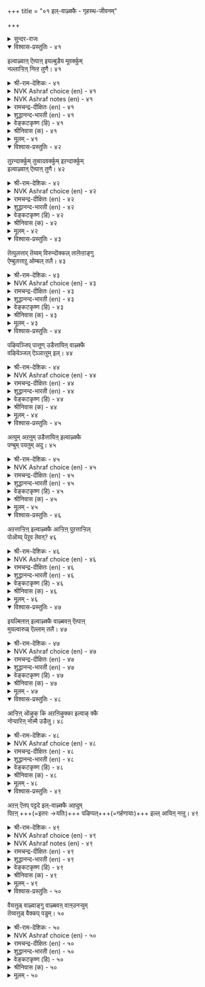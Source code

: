 +++
title = "०१ इल्-वाऴ्क्कै - गृहस्थ-जीवनम्"

+++


<details><summary>सुन्दर-राजः</summary>

गृहस्थ-जीवनम्
</details>

<details open><summary>विश्वास-प्रस्तुतिः - ४१</summary>

इल्वाऴ्वाऩ् ऎऩ्पाऩ् इयल्बुडैय मूवर्क्कुम्  
नल्लाऱ्ऱिऩ् निऩ्ऱ तुणै। ४१  
</details>

<details><summary>श्री-राम-देशिकः - ४१</summary>

त्रयाणाम् अपि वर्णानां  
स्व-धर्मम् **अनुतिष्ठताम्** ।  
गृहस्थो धर्म-निरतो  
नित्यं साह्य-करो मतः ॥ ४१॥
</details>

<details><summary>NVK Ashraf choice (en) - ४१</summary>

००४१  
A householder is a steadfast friend  
To the other three orders in their virtuous paths.  
(P.S. Sundaram)  
</details>

<details><summary>NVK Ashraf notes (en) - ४१</summary>

४१. The three orders possibly refer to these stages: Student, Elders and Renunciates
</details>

<details><summary>रामचन्द्र-दीक्षितः (en) - ४१</summary>

41. ilvāḻvāṉ eṉpāṉ iyalpu uṭaiya mūvarkkum
nallāṟṟiṉ niṉṟa tuṇai.  
41. The householder is the prop of the three orders of life in the conduct of their
virtue.
</details>

<details><summary>शुद्धानन्द-भारती (en) - ४१</summary>

5\. இல்வாழ்க்கை - Married Life

1\. இல்வாழ்வான் என்பான் இயல்புடைய மூவர்க்கும்  
நல்லாற்றின் நின்ற துணை  
The ideal householder is he  
Who aids the natural orders there.         41  
</details>

<details><summary>वेङ्कटकृष्ण (हि) - ४१</summary>

41
धर्मशील जो आश्रमी, गृही छोड़ कर तीन ।  
स्थिर आश्रयदाता रहा, उनको गृही अदीन ॥
</details>

<details><summary>श्रीनिवास (क) - ४१</summary>

41. मनॆवार्तॆयुळ्ळवनु धर्मगुण शीलराद ब्रह्मचारि, वानप्रस्थ, सन्न्यासि ऎम्ब मूवरिगॆ अवरवर धर्मदल्लि सागलु बॆम्बलवागुत्तानॆ.

</details>

<details><summary>मूलम् - ४१</summary>

इल्वाऴ्वाऩ् ऎऩ्पाऩ् इयल्बुडैय मूवर्क्कुम्  
नल्लाऱ्ऱिऩ् निऩ्ऱ तुणै। ४१  
</details>

<details open><summary>विश्वास-प्रस्तुतिः - ४२</summary>

तुऱन्दार्क्कुम् तुव्वादवर्क्कुम् इऱन्दार्क्कुम्  
इल्वाऴ्वाऩ् ऎऩ्पाऩ् तुणै। ४२  
</details>

<details><summary>श्री-राम-देशिकः - ४२</summary>

यतीन् मृतान् दरिद्रांश् च  
निर्गतीन् अतिथीन् अपि ।  
गृहस्थो ऽन्नादि-दानेन  
स्वाश्रितान् अपि **रक्षति** ॥ ४२॥
</details>

<details><summary>NVK Ashraf choice (en) - ४२</summary>

००४२  
The householder supports the needs of  
Renunciates, ancestors and the poor.  
(Satguru Subramuniyaswami)  
</details>

<details><summary>रामचन्द्र-दीक्षितः (en) - ४२</summary>

42. tuṟantārkkum, tuvvātavarkkum, iṟantārkkum, 
21
ilvāḻvāṉ eṉpāṉ tuṇai.  
42. The householder is the mainstay of the ascetics, the needy and the dead.
</details>

<details><summary>शुद्धानन्द-भारती (en) - ४२</summary>

2\. துறந்தார்க்கும் துவ்வா தவர்க்கும் இறந்தார்க்கும்  
இல்வாழ்வான் என்பான் துணை  
His help the monk and retired share,  
And celebrate students are his care.         42  
</details>

<details><summary>वेङ्कटकृष्ण (हि) - ४२</summary>

42
उनका रक्षक है गृही, जो होते हैं दीन ।  
जो अनाथ हैं, और जो, मृतजन आश्रयहीन ॥
</details>

<details><summary>श्रीनिवास (क) - ४२</summary>

42. आश्रयविल्लदवरु, दरिद्ररु, सत्तवरु ऎल्लरिगू गृहस्थने आधार.

</details>

<details><summary>मूलम् - ४२</summary>

तुऱन्दार्क्कुम् तुव्वादवर्क्कुम् इऱन्दार्क्कुम्  
इल्वाऴ्वाऩ् ऎऩ्पाऩ् तुणै। ४२  
</details>

<details open><summary>विश्वास-प्रस्तुतिः - ४३</summary>

तॆऩ्पुलत्तार् तॆय्वम् विरुन्दॊक्कल् ताऩॆऩ्ऱाङ्गु  
ऐम्बुलत्ताऱु ओम्बल् तलै। ४३  
</details>

<details><summary>श्री-राम-देशिकः - ४३</summary>

पितृ-देवातिथीनां च  
बन्धूनाम् आत्मनस् तथा ।  
**सत्-कृतिर्** धर्म-मार्गेण  
गृहस्थस्य वरा **मता** ॥ ४३॥
</details>

<details><summary>NVK Ashraf choice (en) - ४३</summary>

००४३  
A householder's main duty is to serve these five:  
God, guests, kindred, ancestors and himself. *  
(Satguru Subramuniyaswami)  
</details>

<details><summary>रामचन्द्र-दीक्षितः (en) - ४३</summary>

43. teṉpulattār, teyvam, viruntu, okkal, tāṉ, eṉṟu āṅku
aimpulattu āṟu ōmpal talai.  
43. It is the supreme virtue (of the householder) to fulfil his obligations to forefathers,
gods, guests, relatives and himself.
</details>

<details><summary>शुद्धानन्द-भारती (en) - ४३</summary>

3\. தென்புலத்தார் தெய்வம் விருந்தொக்கல் தானென்றாங்கு  
ஐம்புலத்தாறு ஓம்பல் தலை  
By dutiful householder's aid  
God, manes, kin, self and guests are served.         43  
</details>

<details><summary>वेङ्कटकृष्ण (हि) - ४३</summary>

43
पितर देव फिर अतिथि जन, बन्धु स्वयं मिल पाँच ।  
इनके प्रति कर्तव्य का, भरण धर्म है साँच ॥
</details>

<details><summary>श्रीनिवास (क) - ४३</summary>

43. पितृगळु, देवतॆगळु, अतिथिगळु, नॆण्टरिष्टरु मत्तु तानु- ई ऐवर ऋणगळन्नु सल्लिसुवुदे गृहस्थ धर्मद महोन्नत कर्तव्य.

</details>

<details><summary>मूलम् - ४३</summary>

तॆऩ्पुलत्तार् तॆय्वम् विरुन्दॊक्कल् ताऩॆऩ्ऱाङ्गु  
ऐम्बुलत्ताऱु ओम्बल् तलै। ४३  
</details>

<details open><summary>विश्वास-प्रस्तुतिः - ४४</summary>

पऴियञ्जिप् पात्तूण् उडैत्तायिऩ् वाऴ्क्कै  
वऴियॆञ्जल् ऎञ्ञाऩ्ऱुम् इल्। ४४  
</details>

<details><summary>श्री-राम-देशिकः - ४४</summary>

अपवाद-भयाद् वित्तं  
**सम्पाद्य** सकलैः सह ।  
**भुञ्जानस्य** गृहस्थास्य  
**निर्दुष्टं** जीवनं भवेत् ॥ ४४॥
</details>

<details><summary>NVK Ashraf choice (en) - ४४</summary>

००४४  
His life and lineage will never end  
who shuns blame and shares his food.  
(N.V.K. Ashraf), (P.S. Sundaram)  
</details>

<details><summary>रामचन्द्र-दीक्षितः (en) - ४४</summary>

44. paḻi añcip pāttu ūṇ uṭaittāyiṉ, vāḻkkai
vaḻi eñcal, eññāṉṟum, il.  
44. If one were to live in fear of infamy and partake of the remains of food (offered)
one’s line would never perish.
</details>

<details><summary>शुद्धानन्द-भारती (en) - ४४</summary>

4\. பழியஞ்சிப் பாத்தூண் உடைத்தாயின் வாழ்க்கை  
வழியெஞ்சல் எஞ்ஞான்றும் இல்  
Sin he shuns and food he shares  
His home is bright and brighter fares.         44  
</details>

<details><summary>वेङ्कटकृष्ण (हि) - ४४</summary>

44
पापभीरु हो धन कमा, बाँट यथोचित अंश ।  
जो भोगे उस पुरुष का, नष्ट न होगा वंश ॥
</details>

<details><summary>श्रीनिवास (क) - ४४</summary>

44. अपनिन्दॆगञ्जि, इतररॊन्दिगॆ तन्न स्वत्तन्नु हञ्चिकॊण्डु उण्णुववन वंशवु नाशविल्लदॆ चिरकाल उळियुत्तदॆ.

</details>

<details><summary>मूलम् - ४४</summary>

पऴियञ्जिप् पात्तूण् उडैत्तायिऩ् वाऴ्क्कै  
वऴियॆञ्जल् ऎञ्ञाऩ्ऱुम् इल्। ४४  
</details>

<details open><summary>विश्वास-प्रस्तुतिः - ४५</summary>

अऩ्पुम् अऱऩुम् उडैत्तायिऩ् इल्वाऴ्क्कै  
पण्बुम् पयऩुम् अदु। ४५  
</details>

<details><summary>श्री-राम-देशिकः - ४५</summary>

गार्हस्थ्य-जीवनं यत् स्यात्  
**स्नेह**-धर्म-समन्वितम् ।  
तद् एव सार्थकं लोके  
तद् +धि गार्हस्थ्यम् **उच्यते** ॥ ४५॥
</details>

<details><summary>NVK Ashraf choice (en) - ४५</summary>

००४५  
Family life actuated by love and virtue,  
Endows it with character and happiness  
(S.M. Diaz)  
</details>

<details><summary>रामचन्द्र-दीक्षितः (en) - ४५</summary>

45. aṉpum aṟaṉum uṭaittuāyiṉ, ilvāḻkkai
paṇpum payaṉum atu.  
45. The life of householder marked by love and rectitude is itself virtue and its fruit.
</details>

<details><summary>शुद्धानन्द-भारती (en) - ४५</summary>

5\. அன்பும் அறனும் உடைத்தாயின் இல்வாழ்க்கை  
பண்பும் பயனும் அது  
In grace and gain the home excels,  
Where love with virtue sweetly dwells.         45  
</details>

<details><summary>वेङ्कटकृष्ण (हि) - ४५</summary>

45
प्रेम- युक्त गार्हस्थ्य हो, तथा धर्म से पूर्ण ।  
तो समझो वह धन्य है, तथा सुफल से पूर्ण ॥
</details>

<details><summary>श्रीनिवास (क) - ४५</summary>

45. प्रीति, सच्चारित्र्यगळन्नु पडदरॆ, अदे गृहस्थ धर्मद कीर्ति मत्तु फलगळु.

</details>

<details><summary>मूलम् - ४५</summary>

अऩ्पुम् अऱऩुम् उडैत्तायिऩ् इल्वाऴ्क्कै  
पण्बुम् पयऩुम् अदु। ४५  
</details>

<details open><summary>विश्वास-प्रस्तुतिः - ४६</summary>

अऱत्ताऱ्ऱिऩ् इल्वाऴ्क्कै आऱ्ऱिऩ् पुऱत्ताऱ्ऱिल्  
पोऒय्प् पॆऱुव तॆवऩ्? ४६  
</details>

<details><summary>श्री-राम-देशिकः - ४६</summary>

गार्हस्थ्य-जीवनं येन  
धर्म्ये मार्गे **प्रवर्त्येते** ।  
किं वा प्रयोजनं तस्य  
वानप्रस्थादिना पथा ॥ ४६॥ +++(4)+++
</details>

<details><summary>NVK Ashraf choice (en) - ४६</summary>

००४६  
What gains are there in other paths  
When one leads the virtuous path of householder?  
(N.V.K. Ashraf)  
</details>

<details><summary>रामचन्द्र-दीक्षितः (en) - ४६</summary>

46. aṟattu āṟṟiṉ ilvāḻkkai āṟṟiṉ, puṟattu āṟṟil
pōoyp peṟuvatu evaṉ?.  
46. Is there any gain greater in resorting to other orders of life than by pursuing the
right path of the householder?
</details>

<details><summary>शुद्धानन्द-भारती (en) - ४६</summary>

6\. அறத்தாற்றின் இல்வாழ்க்கை யாற்றின் புறத்தாற்றிற்  
போஒய்ப் பெறுவது எவன்.  
Who turns from righteous family  
To be a monk, what profits he?         46  
</details>

<details><summary>वेङ्कटकृष्ण (हि) - ४६</summary>

46
धर्म मार्ग पर यदि गृही, चलायगा निज धर्म ।  
ग्रहण करे वह किसलिये, फिर अपराश्रम धर्म ॥
</details>

<details><summary>श्रीनिवास (क) - ४६</summary>

46. धर्ममार्गदल्लि (सस्मार्गदल्लि) कुटुम्ब जीवन नडसिदरॆ, बेरॆ मार्गगळिन्द होगि पडॆयुवुदादरू एनु?

</details>

<details><summary>मूलम् - ४६</summary>

अऱत्ताऱ्ऱिऩ् इल्वाऴ्क्कै आऱ्ऱिऩ् पुऱत्ताऱ्ऱिल्  
पोऒय्प् पॆऱुव तॆवऩ्? ४६  
</details>

<details open><summary>विश्वास-प्रस्तुतिः - ४७</summary>

इयल्बिऩाऩ् इल्वाऴ्क्कै वाऴ्बवऩ् ऎऩ्पाऩ्  
मुयल्वारुळ् ऎल्लाम् तलै। ४७  
</details>

<details><summary>श्री-राम-देशिकः - ४७</summary>

धर्मेण वर्त्मना यस् तु  
गार्हस्थ्यम् **उपसेवते** ।  
मार्गन्तरोपजीविभ्यः  
स **प्रशस्तो** निगद्यते ॥ ४७॥
</details>

<details><summary>NVK Ashraf choice (en) - ४७</summary>

००४७  
Foremost among those who strive for release,  
Are the householders leading a righteous life. *  
(Satguru Subramuniyaswami)  
</details>

<details><summary>रामचन्द्र-दीक्षितः (en) - ४७</summary>

47. iyalpiṉāṉ ilvāḻkkai vāḻpavaṉ eṉpāṉ
muyalvāruḷ ellām talai. 
22
47. The life of the householder is far greater than that of one in the path of
renunciation.
</details>

<details><summary>शुद्धानन्द-भारती (en) - ४७</summary>

7\. இயல்பினான் இல்வாழ்க்கை வாழ்பவன் என்பான்  
முயல்வாருள் எல்லாம் தலை  
Of all who strive for bliss, the great  
Is he who leads the married state.         47  
</details>

<details><summary>वेङ्कटकृष्ण (हि) - ४७</summary>

47
भरण गृहस्थी धर्म का, जो भी करे गृहस्थ ।  
साधकगण के मध्य वह, होता है अग्रस्थ ॥
</details>

<details><summary>श्रीनिवास (क) - ४७</summary>

47. (ऎल्लरू मॆच्चुव हागॆ) धर्मगुणदिन्द कुटुम्ब जीवनवन्नु नडॆसुववनु, (बाळिन श्रेयस्सिगागि) तपस्सु मॊदलाद हलवु तॆरद प्रयत्नगळन्नु नडसुववरॊळगॆल्ला मिगिलादवनु.

</details>

<details><summary>मूलम् - ४७</summary>

इयल्बिऩाऩ् इल्वाऴ्क्कै वाऴ्बवऩ् ऎऩ्पाऩ्  
मुयल्वारुळ् ऎल्लाम् तलै। ४७  
</details>

<details open><summary>विश्वास-प्रस्तुतिः - ४८</summary>

आऱ्ऱिऩ् ऒऴुक् कि अऱऩिऴुक्का इल्वाऴ् क्कै  
नोऱ्पारिऩ् नोऩ्मै उडैत्तु। ४८  
</details>

<details><summary>श्री-राम-देशिकः - ४८</summary>

**कारयित्वा** परैर् धर्मे  
धर्म-**मार्गावलम्बिनः** ।  
जीवनं च गृग-स्थस्य  
**श्लाघ्यते** यति-जीवनात् ॥ ४८॥
</details>

<details><summary>NVK Ashraf choice (en) - ४८</summary>

००४८  
A virtuous householder endures  
More than the penance of the penance doer. *  
(S.M. Diaz), (W.H. Drew and J. Lazarus)  
</details>

<details><summary>रामचन्द्र-दीक्षितः (en) - ४८</summary>

48. āṟṟiṉ oḻukki, aṟaṉ iḻukkā ilvāḻkkai
nōṟpāriṉ nōṉmai uṭaittu.  
48. The householder who keeps others in the right path and himself does not deviate
from his, does greater penance than the anchorite.
</details>

<details><summary>शुद्धानन्द-भारती (en) - ४८</summary>

8\. ஆற்றின் ஒழுக்கி அறனிழுக்கா இல்வாழ்க்கை  
நோற்பாரின் நோன்மை உடைத்து  
Straight in virtue, right in living  
Make men brighter than monks praying.         48  
</details>

<details><summary>वेङ्कटकृष्ण (हि) - ४८</summary>

48
अच्युत रह निज धर्म पर, सबको चला सुराह ।  
क्षमाशील गार्हस्थ्य है, तापस्य से अचाह ॥
</details>

<details><summary>श्रीनिवास (क) - ४८</summary>

48. इतररन्नु सस्मार्गदल्लि हच्चि, तानू धर्ममार्गदिन्द विमुखनागदॆ इरुववन कुटुम्ब जीवनवु, तपस्विगळिगिन्त हॆच्चु तपोबलवुळ्ळद्दु.

</details>

<details><summary>मूलम् - ४८</summary>

आऱ्ऱिऩ् ऒऴुक् कि अऱऩिऴुक्का इल्वाऴ् क्कै  
नोऱ्पारिऩ् नोऩ्मै उडैत्तु। ४८  
</details>

<details open><summary>विश्वास-प्रस्तुतिः - ४९</summary>

अऱऩ् ऎऩप् पट्टदे इल्-वाऴ्क्कै अह्दुम्  
पिऱऩ् +++(=इतरः →यतिः)+++ पऴिप्पत्+++(=गर्हणायाः)+++ इल्ल् आयिऩ् नऩ्ऱु। ४९  
</details>

<details><summary>श्री-राम-देशिकः - ४९</summary>

स एव धर्म-शब्दार्थो  
यद् +धि गार्हस्थ्य-जीवनम् ।  
गृहस्थ-धर्म एवात्र  
धर्म-शब्देन **कथ्यते** ॥ ४९॥
</details>

<details><summary>NVK Ashraf choice (en) - ४९</summary>

००४९  
Domestic life is proclaimed virtuous  
And it is praiseworthy if free from blame. *  
(K. Krishnaswamy & Vijaya Ramkumar)  
</details>

<details><summary>NVK Ashraf notes (en) - ४९</summary>

४९. There are two different renderings of this couplet. The word "अह्दुम्" is taken to mean "especially or that too" and also as "the other one also". The other one is obviously a reference to monastic or ascetic life. (Satguru Subramuniyaswami), ( Shuddhananda Bharatiar), (G.U. Pope) and (W.H. Drew and J. Lazarus) have followed the latter interpretation. (P.S. Sundaram), (K. Kannan), (K. Krishnaswamy & Vijaya Ramkumar), (J. Narayanaswamy), (V.V.S. Aiyar), (K. Krishnaswamy & Vijaya Ramkumar) and (K.R. Srinivasa Iyengar) have translated the couplet the other way. (Satguru Subramuniyaswami) has translated as: "Domestic life is called virtue, but the other one is also good if lived beyond blame". *  
</details>

<details><summary>रामचन्द्र-दीक्षितः (en) - ४९</summary>

49. aṟaṉ eṉappaṭṭatē ilvāḻkkai; aḵtum
piṟaṉ paḻippatu il āyiṉ naṉṟu.  
49. What is Dharma but the life of the householder? There is no greater life if it is free from reproach.
</details>

<details><summary>शुद्धानन्द-भारती (en) - ४९</summary>

9\. அறனெனப் பட்டதே இல்வாழ்க்கை அஃதும்  
பிறன்பழிப்பது இல்லாயின் நன்று  
Home-life and virtue, are the same;  
Which spotless monkhood too can claim.         49  
</details>

<details><summary>वेङ्कटकृष्ण (हि) - ४९</summary>

49
जीवन ही गार्हस्थ्य का, कहलाता है धर्म ।  
अच्छा हो यदि वह बना, जन-निन्दा बिन धर्म ॥
</details>

<details><summary>श्रीनिवास (क) - ४९</summary>

49. धर्मवॆन्दॆनिसिकॊळ्ळुवुदे गृहधर्म ; अदू परर अषकीर्ति, निन्दॆगळिगॆ गुरियागदिद्दरॆ मत्तष्टु शोभिसुत्तदॆ.

</details>

<details><summary>मूलम् - ४९</summary>

अऱऩ् ऎऩप् पट्टदे इल्वाऴ्क्कै अह्दुम्  
पिऱऩ्पऴिप्प तिल्लायिऩ् नऩ्ऱु। ४९  
</details>

<details open><summary>विश्वास-प्रस्तुतिः - ५०</summary>

वैयत्तुळ् वाऴ्वाङ्गु वाऴ्बवऩ् वाऩ्उनऱ्युम्  
तॆय्वत्तुळ् वैक्कप् पडुम्। ५०  
</details>

<details><summary>श्री-राम-देशिकः - ५०</summary>

धर्म-मार्गम् **अन्-उल्लङ्घय**  
गृहस्थो यदि **जीवति** ।  
देववत् **पूजितः** सोऽत्र  
देव-लोकं ततो **व्रजेत्** ॥ ५०॥
</details>

<details><summary>NVK Ashraf choice (en) - ५०</summary>

००५०  
He who lives his life in this world as he should,  
Ranks with the gods in the heaven.  
(C. Rajagopalachari)  
</details>

<details><summary>रामचन्द्र-दीक्षितः (en) - ५०</summary>

50\. vaiyattuḷ vāḻvāṅku vāḻpavaṉ vāṉ uṟaiyum  
teyvattuḷ vaikkappaṭum.

50\. He who lives the true life of the householder on earth becomes one among the gods in Heaven.
</details>

<details><summary>शुद्धानन्द-भारती (en) - ५०</summary>

10\. வையத்துள் வாழ்வாங்கு வாழ்பவன் வானுறையும்  
தெய்வத்துள் வைக்கப் படும்  
He is a man of divine worth  
Who lives in ideal home on earth.         50  
</details>

<details><summary>वेङ्कटकृष्ण (हि) - ५०</summary>

50
इस जग में है जो गृही, धर्मनिष्ठ मतिमान ।  
देवगणों में स्वर्ग के, पावेगा सम्मान ॥
</details>

<details><summary>श्रीनिवास (क) - ५०</summary>

50. ई लोकदल्लि बाळबेकाद रीतियल्लि धर्मदिन्द नडॆयुववनु स्वर्गवासिगळाद देवतॆगळ नडुवॆ शोभिसल्पडुवनु. (बसवेश्वर वचन : इल्लि सल्लुवरु अल्लियू सल्लुवरय्या. )
</details>

<details><summary>मूलम् - ५०</summary>

वैयत्तुळ् वाऴ्वाङ्गु वाऴ्बवऩ् वाऩ्उनऱ्युम्  
तॆय्वत्तुळ् वैक्कप् पडुम्। ५०  
</details>

